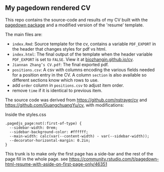 ## My pagedown rendered CV

This repo contains the source-code and results of my CV built with the [pagedown package](https://pagedown.rbind.io) and a modified version of the 'resume' template. 

The main files are:

- `index.Rmd`: Source template for the cv, contains a variable `PDF_EXPORT` in the header that changes styles for pdf vs html. 
- `index.html`: The final output of the template when the header variable `PDF_EXPORT` is set to `FALSE`. View it at [biozhangjn.github.io/cv](http://biozhangjn.github.io/cv).
- `Jiannan Zhang’s CV.pdf`: The final exported pdf. 
- `positions.csv`: A csv with columns encoding the various fields needed for a position entry in the CV. A column `section` is also available so different sections know which rows to use.
- add `order` column in `positions.csv` to adjust item order.
- remove `time` if it is identical to previous item.

The source code was derived from https://github.com/nstrayer/cv and https://github.com/GuangchuangYu/cv, with modifications:

Inside the styles.css

```
.pagedjs_page:not(:first-of-type) {
  --sidebar-width: 0rem;
  --sidebar-background-color: #ffffff;
  --main-width: calc(var(--content-width) - var(--sidebar-width));
  --decorator-horizontal-margin: 0.2in;
}
```

This trunk is to make only the first page has a side-bar and the rest of the page fill in the whole page.
see https://community.rstudio.com/t/pagedown-html-resume-with-aside-on-first-page-only/46351